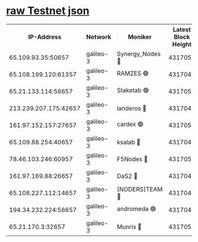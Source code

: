 [raw Testnet json](https://rpc-check.androt.stavr.tech/androt/rpcandrot_result.json)
=

<table><tr><th>IP-Address</th><th>Network</th><th>Moniker</th><th>Latest Block Height</th><th>Earliest Block Height</th><th>Catching Up</th><th>Tx Index</th><th>Voting Power</th><th>Scan Time</th></tr><tr><td>65.109.93.35:50657</td><td>galileo-3</td><td>Synergy_Nodes 🔴</td><td>4317051</td><td>0</td><td>False</td><td>on</td><td>960602</td><td>2023-12-21T09:00:59.180247911UTC</td></tr><tr><td>65.108.199.120:61357</td><td>galileo-3</td><td>RAMZES 🟢</td><td>4317049</td><td>1</td><td>False</td><td>on</td><td>0</td><td>2023-12-21T09:00:45.758442163UTC</td></tr><tr><td>65.21.133.114:56657</td><td>galileo-3</td><td>Staketab 🟢</td><td>4317051</td><td>90001</td><td>False</td><td>on</td><td>0</td><td>2023-12-21T09:01:00.109869553UTC</td></tr><tr><td>213.239.207.175:42657</td><td>galileo-3</td><td>landeros 🔴</td><td>4317047</td><td>2642001</td><td>False</td><td>on</td><td>72</td><td>2023-12-21T09:00:33.777058895UTC</td></tr><tr><td>161.97.152.157:27657</td><td>galileo-3</td><td>cardex 🟢</td><td>4317051</td><td>2945323</td><td>False</td><td>on</td><td>0</td><td>2023-12-21T09:00:59.518708511UTC</td></tr><tr><td>65.109.88.254:40657</td><td>galileo-3</td><td>ksalab 🔴</td><td>4317048</td><td>3000356</td><td>False</td><td>on</td><td>31614</td><td>2023-12-21T09:00:41.263184709UTC</td></tr><tr><td>78.46.103.246:60957</td><td>galileo-3</td><td>F5Nodes 🔴</td><td>4317051</td><td>3057001</td><td>False</td><td>off</td><td>24</td><td>2023-12-21T09:00:59.774905014UTC</td></tr><tr><td>161.97.169.88:26657</td><td>galileo-3</td><td>DaS2 🔴</td><td>4317048</td><td>3123001</td><td>False</td><td>on</td><td>62</td><td>2023-12-21T09:00:40.863498532UTC</td></tr><tr><td>65.108.227.112:14657</td><td>galileo-3</td><td>[NODERS]TEAM 🔴</td><td>4317047</td><td>3176323</td><td>False</td><td>on</td><td>959621</td><td>2023-12-21T09:00:34.095765602UTC</td></tr><tr><td>194.34.232.224:56657</td><td>galileo-3</td><td>andromeda 🟢</td><td>4317048</td><td>4217048</td><td>False</td><td>off</td><td>0</td><td>2023-12-21T09:00:40.521840707UTC</td></tr><tr><td>65.21.170.3:32657</td><td>galileo-3</td><td>Munris 🔴</td><td>4317050</td><td>4217049</td><td>False</td><td>off</td><td>414</td><td>2023-12-21T09:00:50.600033879UTC</td></tr></table>
